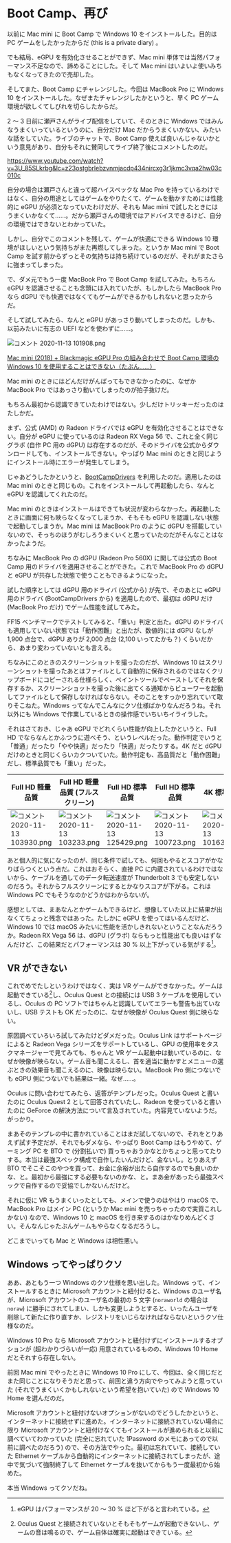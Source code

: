 # Boot Camp、再び
以前に Mac mini に Boot Camp で Windows 10 をインストールした。目的は PC ゲームをしたかったからだ (this is a private diary) 。

でも結局、eGPU を有効化させることができず、Mac mini 単体では当然パフォーマンス不足なので、諦めることにした。そして Mac mini はいよいよ使いみちもなくなってきたので売却した。

そしてまた、Boot Camp にチャレンジした。今回は MacBook Pro に Windows 10 をインストールした。なぜまたチャレンジしたかというと、早く PC ゲーム環境が欲しくてしびれを切らしたからだ。

2 〜 3 日前に瀬戸さんがライブ配信をしていて、そのときに Windows ではみんなうまくいっているというのに、自分だけ Mac だからうまくいかない、みたいな話をしていた。ライブのチャットで、Boot Camp 使えば良いんじゃないかという意見があり、自分もそれに賛同してライブ終了後にコメントしたのだ。

https://www.youtube.com/watch?v=3U_85SLkrbg&lc=z23ostgbrlebzvnmjacdp434nircxg3r1jkmc3vqa2hw03c010c

自分の場合は瀬戸さんと違って超ハイスペックな Mac Pro を持っているわけではなく、自分の用途としてはゲームをやりたくて、ゲームを動かすためには性能的に eGPU が必須となっていたわけだが、それも Mac mini で試したときにはうまくいかなくて……。だから瀬戸さんの環境ではアドバイスできるけど、自分の環境ではできないとわかっていた。

しかし、自分でこのコメントを残して、ゲームが快適にできる Windows 10 環境がほしいという気持ちがまた再燃してしまった。というか Mac mini で Boot Camp を試す前からずっとその気持ちは持ち続けているのだが、それがまたさらに強まってしまった。

で、ダメ元でもう一度 MacBook Pro で Boot Camp を試してみた。もちろん eGPU を認識させることも念頭には入れていたが、もしかしたら MacBook Pro なら dGPU でも快適ではなくてもゲームができるかもしれないと思ったからだ。

そして試してみたら、なんと eGPU があっさり動いてしまったのだ。しかも、以前みたいに有志の UEFI などを使わずに……。

![コメント 2020-11-13 101908.png](https://noraworld.github.io/box-bulbasaur/2020/11/f2563205f30cc515b9009cec33a246ae35412a130a639196a55bf7790e1d308f.png)

[Mac mini (2018) + Blackmagic eGPU Pro の組み合わせで Boot Camp 環境の Windows 10 を使用することはできない（たぶん......）](https://qiita.com/noraworld/items/f0d00a3cb5e391356ef7)

Mac mini のときにはどんだけがんばってもできなかったのに、なぜか MacBook Pro ではあっさり動いてしまったのが拍子抜けだ。

もちろん最初から認識できていたわけではない。少しだけトリッキーだったのはたしかだ。

まず、公式 (AMD) の Radeon ドライバでは eGPU を有効化させることはできない。自分が eGPU に使っているのは Radeon RX Vega 56 で、これと全く同じグラボ (自作 PC 用の dGPU) は存在するのだが、そのドライバを公式からダウンロードしても、インストールできない。やっぱり Mac mini のときと同じようにインストール時にエラーが発生してしまう。

じゃあどうしたかというと、[BootCampDrivers](https://www.bootcampdrivers.com) を利用したのだ。適用したのは Mac mini のときと同じもの。これをインストールして再起動したら、なんと eGPU を認識してくれたのだ。

Mac mini のときはインストールはできても状況が変わらなかった。再起動したときに画面に何も映らなくなってしまうか、そもそも eGPU を認識しない状態で起動してしまうか。Mac mini は MacBook Pro のように dGPU を搭載していないので、そっちのほうがむしろうまくいくと思っていたのだがそんなことはなかったようだ。

ちなみに MacBook Pro の dGPU (Radeon Pro 560X) に関しては公式の Boot Camp 用のドライバを適用させることができた。これで MacBook Pro の dGPU と eGPU が共存した状態で使うこともできるようになった。

試した順序としては dGPU 用のドライバ (公式から) が先で、そのあとに eGPU 用のドライバ (BootCampDrivers から) を適用したので、最初は dGPU だけ (MacBook Pro だけ) でゲーム性能を試してみた。

FF15 ベンチマークでテストしてみると、「重い」判定と出た。dGPU のドライバも適用していない状態では「動作困難」と出たが、数値的には dGPU なしが 1,900 点台で、dGPU ありが 2,000 点台 (2,100 いってたかも？) くらいだから、あまり変わっていないとも言える。

ちなみにこのときのスクリーンショットを撮ったのだが、Windows 10 はスクリーンショットを撮ったあとはファイルとして自動的に保存されるのではなくクリップボードにコピーされる仕様らしく、ペイントツールでペーストしてそれを保存するか、スクリーンショットを撮った後に出てくる通知からビューワーを起動してファイルとして保存しなければならない。そのことをすっかり忘れていて取りそこねた。Windows ってなんでこんなにクソ仕様ばかりなんだろうね。それ以外にも Windows で作業しているときの操作感でいちいちイライラした。

それはさておき、じゃあ eGPU でどれくらい性能が向上したかというと、Full HD でならなんとかふつうに遊べそう、というレベルだった。動作判定でいうと「普通」だったり「やや快適」だったり「快適」だったりする。4K だと dGPU だけのときと同じくらいカクついていた。動作判定も、高品質だと「動作困難」だし、標準品質でも「重い」だった。

| Full HD 軽量品質 | Full HD 軽量品質 (フルスクリーン) | Full HD 標準品質 | Full HD 標準品質 | 4K 標準品質 | 4K 高品質 |
|---|---|---|---|---|---|
| ![コメント 2020-11-13 103930.png](https://noraworld.github.io/box-bulbasaur/2020/11/0dabe3422f1167ada6e01be318f3656b6e61f8f431587ff48a4af51cd4d1058f.png) | ![コメント 2020-11-13 103233.png](https://noraworld.github.io/box-bulbasaur/2020/11/fe658bdd761a9d5b8bdccd4d26420a7f48896b7f45eec6443aac1ca0d4066a46.png) | ![コメント 2020-11-13 125429.png](https://noraworld.github.io/box-bulbasaur/2020/11/5f91e0f1c5fda2de108c043d9beb57acf7687299e0011327cb5f83d93a2f5c30.png) | ![コメント 2020-11-13 100723.png](https://noraworld.github.io/box-bulbasaur/2020/11/ca4a124c95041da0709e73564467c9fb398017256c35169a1cc5affdc7fc9a7c.png) | ![コメント 2020-11-13 101634.png](https://noraworld.github.io/box-bulbasaur/2020/11/92dae5e620817cbd8f559a9f79802c4d0f0d7c900a8a7e0a89ce9f6d62639a23.png) | ![コメント 2020-11-13 102506.png](https://noraworld.github.io/box-bulbasaur/2020/11/f3fd920d905462a72d486205993658e0b4419be63867863d2e4735d27c198432.png) |

あと個人的に気になったのが、同じ条件で試しても、何回もやるとスコアがかなりばらつくという点だ。これはおそらく、直接 PC に内蔵されているわけではないから、ケーブルを通してのデータ転送速度が Thunderbolt 3 でも安定しないのだろう。それからフルスクリーンにするとかなりスコアが下がる。これは Windows PC でもそうなのかどうかはわからないが。

感想としては、まあなんとかゲームもできるけど、想像していた以上に結果が出なくてちょっと残念ではあった。たしかに eGPU を使ってはいるんだけど、Windows 10 では macOS みたいに性能を活かしきれないということなんだろうか。Radeon RX Vega 56 は、dGPU (グラボ) ならもっと性能出ても良いはずなんだけど、この結果だとパフォーマンスは 30 % 以上下がっている気がする[^1]。

[^1]: eGPU はパフォーマンスが 20 〜 30 % ほど下がると言われている。

## VR ができない
これでめでたしというわけではなく、実は VR ゲームができなかった。ゲームは起動できている[^2]し、Oculus Quest との接続には USB 3 ケーブルを使用しているし、Oculus の PC ソフトではちゃんと認識していてエラーも警告も出ていないし、USB テストも OK だったのに、なぜか映像が Oculus Quest 側に映らない。

[^2]: Oculus Quest と接続されていないとそもそもゲームが起動できないし、ゲームの音は鳴るので、ゲーム自体は確実に起動はできている。

原因調べていろいろ試してみたけどダメだった。Oculus Link はサポートページによると Radeon Vega シリーズをサポートしているし、GPU の使用率をタスクマネージャーで見てみても、ちゃんと VR ゲーム起動中は動いているのに、なぜか映像が映らない。ゲーム音も聞こえるし、首を適当に動かすとメニューの選ぶときの効果音も聞こえるのに、映像は映らない。MacBook Pro 側につないでも eGPU 側につないでも結果は一緒。なぜ……。

Oculus に問い合わせてみたら、返答がテンプレだった。Oculus Quest と書いたのに Oculus Quest 2 として回答されていたし、Radeon を使っていると書いたのに GeForce の解決方法について言及されていた。内容見ていないようだ。がっかり。

まあそのテンプレの中に書かれていることはまだ試してないので、それをとりあえず試す予定だが、それでもダメなら、やっぱり Boot Camp はもうやめて、ゲーミング PC を BTO で (分割払いで) 買っちゃおうかなとかちょっと思ってたりする。本当は最強スペック構成で自作したいんだけど、金ないし。とりあえず BTO でそこそこのやつを買って、お金に余裕が出たら自作するのでも良いのかな、と。最初から最強にする必要もないのかな、と。まあ金があったら最強スペックで自作するので妥協でしかないんだけど。

それに仮に VR もうまくいったとしても、メインで使うのはやはり macOS で、MacBook Pro はメイン PC (というか Mac mini を売っちゃったので実質これしかない) なので、Windows 10 と macOS を行き来するのはかなりめんどくさい。そんなんじゃたぶんゲームもやらなくなるだろうし。

どこまでいっても Mac と Windows は相性悪い。

## Windows ってやっぱりクソ
ああ、あともう一つ Windows のクソ仕様を思い出した。Windows って、インストールするときに Microsoft アカウントと紐付けると、Windows のユーザ名が、Microsoft アカウントのユーザ名の最初の 5 文字 (`noraworld` の場合は `noraw`) に勝手にされてしまい、しかも変更しようとすると、いったんユーザを削除して新たに作り直すか、レジストリをいじらなければならないというクソ仕様なのだ。

Windows 10 Pro なら Microsoft アカウントと紐付けずにインストールするオプションが (超わかりづらいが一応) 用意されているものの、Windows 10 Home だとそれすら存在しない。

前回 Mac mini でやったときに Windows 10 Pro にして、今回は、全く同じだとまた同じことになりそうだと思って、前回と違う方向でやってみようと思っていた (それでうまくいくかもしれないという希望を抱いていた) ので Windows 10 Home を選んだのだ。

Microsoft アカウントと紐付けないオプションがないのでどうしたかというと、インターネットに接続せずに進めた。インターネットに接続されていない場合に限り Microsoft アカウントと紐付けなくてもインストールが進められると以前に調べていてわかっていた (完全に忘れていた 1Password のメモにあってので以前に調べたのだろう) ので、その方法でやった。最初は忘れていて、接続していた Ethernet ケーブルから自動的にインターネットに接続されてしまったが、途中で気づいて強制終了して Ethernet ケーブルを抜いてからもう一度最初から始めた。

本当 Windows ってクソだね。
